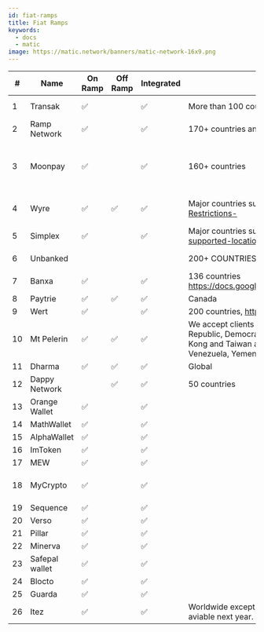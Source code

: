 ```yaml
---
id: fiat-ramps
title: Fiat Ramps
keywords:
  - docs
  - matic
image: https://matic.network/banners/matic-network-16x9.png 
---
```


| # |Name                |On Ramp     |Off Ramp|Integrated|Regions                             |Fiat currency|Assets                                                                                                                                                                                                                       |Remarks                                                                                                                      |
|---|--------------------|------------|--------|----------|------------------------------------|-------------|-----------------------------------------------------------------------------------------------------------------------------------------------------------------------------------------------------------------------------|-----------------------------------------------------------------------------------------------------------------------------|
|1  |Transak             |:white_check_mark:     |        |:white_check_mark:   |More than 100 countries and territories supported with over 60 currencies, so users pay in their local currency|All major currencies|Transak supports BTC, XRP, LTC, BNB, XTZ and 215 more cryptocurrencies                                                                                                                                                       |                                                                                                                             |
|2  |Ramp Network        |:white_check_mark:     |        |:white_check_mark:   |170+ countries and territories      |USD, EUR and GBP|https://ramp.network/                                                                                                                                                                                                        |                                                                                                                             |
|3  |Moonpay             |:white_check_mark:     |        |:white_check_mark:   |160+ countries                      |   30+ Supported Fiat Currencies.  Accept all major payment methods, including Visa, Mastercard, Apple Pay, Google Pay, Samsung Pay, SEPA, Faster Payments, Wire Transfers, Open Banking and ACH.|All major currencieshttps://support.moonpay.com/hc/en-gb/articles/360009280177-Which-cryptocurrencies-do-you-support-                                                                                                        |                                                                                                                             |
|4  |Wyre                |:white_check_mark:     |:white_check_mark: |:white_check_mark:   |Major countries supported . https://support.sendwyre.com/hc/en-us/articles/360055233754-Geographic-Restrictions-|All major currencies https://docs.sendwyre.com/docs/supported-currencies|BTC - Bitcoin. ETH - Ethereum. USDT - Tether. USDC - USD Coin. LINK - Chainlink.                                                                                                                                             |                                                                                                                             |
|5  |Simplex             |:white_check_mark:     |        |:white_check_mark:   |Major countries supported .  https://support.simplex.com/hc/en-gb/articles/360014137459-What-are-your-supported-locations-countries-states-and-territories-|All major currencies (50+)| 106 supported crypto assets                                                                                                                                                                                                 |                                                                                                                             |
|6  |Unbanked            |            |        |          |200+ COUNTRIES                      |             | 14 Assets  such as Bitcoin, Ethereum, Dai, BAT, Litecoin, Paxos, USDT, etc.                                                                                                                                                 |                                                                                                                             |
|7  |Banxa               |:white_check_mark:     |        |:white_check_mark:   |136 countries https://docs.google.com/spreadsheets/d/1hLRAYSUyC8rpvvHySdNu061Yvutm3Gzq8OysJVxrf3o/edit#gid=596859030|All major currencies|https://support.banxa.com/en/support/solutions/articles/44002190059-which-cryptocurrencies-can-i-buy-on-banxa-                                                                                                               |                                                                                                                             |
|8  |Paytrie             |:white_check_mark:     |:white_check_mark: |:white_check_mark:   |Canada                              |CADC and Stables|https://paytrie.com/                                                                                                                                                                                                         |                                                                                                                             |
|9  |Wert                |:white_check_mark:     |        |:white_check_mark:   |200 countries, https://wert.io/for-partners |All major currencies|BTC, ETH, Matic                                                                                                                                                                                                              |                                                                                                                             |
|10 |Mt Pelerin          |:white_check_mark:     |:white_check_mark: |:white_check_mark:   |We accept clients from all countries, except US persons and residents of: Afghanistan, Belarus, Burundi, Central African Republic, Democratic Republic of the Congo, Guinea, Guinea-Bissau, Iran, Iraq, Lebanon, Libya, Mainland China (Hong Kong and Taiwan accepted), Mali, Myanmar, Nicaragua, North Korea, Somalia, Sudan, South Sudan, Syria, Ukraine, Venezuela, Yemen, Zimbabwe.|All major currencies|BTC. ETH. BNB. BUSD. DAI. Etc. https://www.mtpelerin.com/                                                                                                                                                                    |                                                                                                                             |
|11 |Dharma              |:white_check_mark:     |:white_check_mark: |:white_check_mark:   |Global                              |All major currencies|Ethereum, Polygon                                                                                                                                                                                                            |                                                                                                                             |
|12 |Dappy Network       |            |:white_check_mark: |:white_check_mark:   |50 countries                        |GBP, GHC, CNY, EUR, INR, XAF, USH, XOF|Bitcoin, Ethereum, Litecoin, Dash.  Full support for any tokens on Ethereum network                                                                                                                                          |                                                                                                                             |
|13 |Orange Wallet       |:white_check_mark:     |        |:white_check_mark:   |                                    |             |                                                                                                                                                                                                                             |On ramp (Transak)                                                                                                            |
|14 |MathWallet          |:white_check_mark:     |        |:white_check_mark:   |                                    |             |86+ Popular public chains supported https://mathwallet.org/en-us/                                                                                                                                                            |On ramp (Transak, Moonpay)                                                                                                   |
|15 |AlphaWallet         |:white_check_mark:     |        |:white_check_mark:   |                                    |             |                                                                                                                                                                                                                             |On ramp (Ramp)                                                                                                               |
|16 |ImToken             |:white_check_mark:     |        |:white_check_mark:   |                                    |             |                                                                                                                                                                                                                             |On ramp (Moonpay)                                                                                                            |
|17 |MEW                 |:white_check_mark:     |        |:white_check_mark:   |                                    |             |                                                                                                                                                                                                                             |On ramp (Wyre, Simplex)                                                                                                      |
|18 |MyCrypto            |:white_check_mark:     |        |:white_check_mark:   |                                    |             |                                                                                                                                                                                                                             |https://medium.com/mycrypto/how-to-get-xdai-and-connect-to-mycrypto-f9691a42e51e                                             |
|19 |Sequence            |:white_check_mark:     |        |:white_check_mark:   |                                    |             |                                                                                                                                                                                                                             |On ramp (Whyre, Ramp)                                                                                                        |
|20 |Verso               |:white_check_mark:     |        |:white_check_mark:   |                                    |             |                                                                                                                                                                                                                             |                                                                                                                             |
|21 |Pillar              |:white_check_mark:     |        |:white_check_mark:   |                                    |             |                                                                                                                                                                                                                             |On ramp (Ramp)                                                                                                               |
|22 |Minerva             |:white_check_mark:     |        |:white_check_mark:   |                                    |             |                                                                                                                                                                                                                             |On ramp (Ramp)                                                                                                               |
|23 |Safepal wallet      |:white_check_mark:     |        |:white_check_mark:   |                                    |             |                                                                                                                                                                                                                             |                                                                                                                             |
|24 |Blocto              |:white_check_mark:     |        |:white_check_mark:   |                                    |             |                                                                                                                                                                                                                             |On ramp (Moonpay)                                                                                                            |
|25 |Guarda              |:white_check_mark:     |        |:white_check_mark:   |                                    |             |Buy Bitcoin, Ethereum and over 50 other coins and tokens                                                                                                                                                                     |On ramp                                                                                                                      |
|26 |Itez                |:white_check_mark:     |        |:white_check_mark:   |Worldwide except for Japan, China, USA, Singapore, Hong Kong and FATF-listed countries USA in progress and will aviable next year.  Singapore, Hong Kong in progress and will aviable in end of 2021.| roubles, euros, or U.S. dollars|                                                                                                                                                                                                                             |                                                                                                                             |
